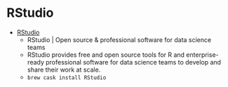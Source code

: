 # RStudio
- [RStudio](https://www.rstudio.com/)
  -  RStudio | Open source & professional software for data science teams
  - RStudio provides free and open source tools for R and enterprise-ready professional software for data science teams to develop and share their work at scale.
  - `brew cask install RStudio`
